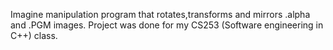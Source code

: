 Imagine manipulation program that rotates,transforms and mirrors .alpha and .PGM images. Project was done for my CS253 (Software engineering in C++) class.
